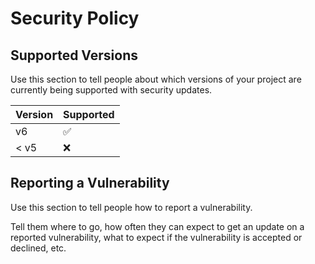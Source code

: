 # Security Policy

## Supported Versions

Use this section to tell people about which versions of your project are
currently being supported with security updates.

| Version | Supported          |
|---------|--------------------|
| v6      | :white_check_mark: |
| < v5    | :x:                |

## Reporting a Vulnerability

Use this section to tell people how to report a vulnerability.

Tell them where to go, how often they can expect to get an update on a
reported vulnerability, what to expect if the vulnerability is accepted or
declined, etc.
